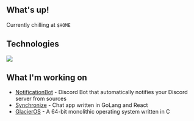 ## What's up!
Currently chilling at `$HOME`

## Technologies
<a>
      <img src="https://skillicons.dev/icons?i=apple,linux,ubuntu,html,css,bash,rust,js,ts,py,md,regex,nodejs,npm,discordjs,express,vite,react,nextjs,tailwind,mongodb,postgres,redis,git,github,docker,workers,sentry,bots,vscode,neovim,cloudflare,aws" /><br />
</a>

## What I'm working on
- [NotificationBot](https://discord.com/oauth2/authorize?client_id=1366507117044957276) - Discord Bot that automatically notifies your Discord server from sources <br />
- [Synchronize](https://github.com/GlitchDetected/Synchronize) - Chat app written in GoLang and React <br />
- [GlacierOS](https://github.com/GlitchDetected/GlacierOS) - A 64-bit monolithic operating system written in C <br />
